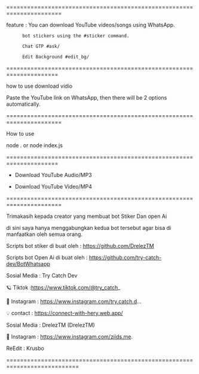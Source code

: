 
======================================================================

feature : You can download YouTube videos/songs using WhatsApp.

          bot stickers using the #sticker command.

          Chat GTP #ask/

          Edit Background #edit_bg/

=====================================================================

how to use download vidio 


Paste the YouTube link on WhatsApp, then there will be 2 options automatically.

======================================================================

How to use


node . or node index.js

=====================================================================

 * Download YouTube Audio/MP3
   <img alt="" src="https://i.postimg.cc/632nx6n6/IMG-20230106-224344.jpg">
  

 * Download YouTube Video/MP4
   <img alt="" src="https://i.postimg.cc/632nx6n6/IMG-20230106-224344.jpg">

======================================================================


Trimakasih kepada creator yang membuat bot Stiker Dan open Ai


di sini saya hanya menggabungkan kedua bot tersebut agar bisa di manfaatkan oleh semua orang.


Scripts bot stiker di buat oleh : https://github.com/DrelezTM


Scripts bot Open Ai di buat oleh : https://github.com/try-catch-dev/BotWhatsapp

Sosial Media : Try Catch Dev

🪐 Tiktok :https://www.tiktok.com/@try_catch_


📱 Instagram : https://www.instagram.com/try.catch.d...


💡 contact : https://connect-with-hery.web.app/


Sosial Media : DrelezTM (DrelezTM)


📱 Instagram : https://www.instagram.com/ziids.me.



ReEdit : Krusbo




===========================================================================

